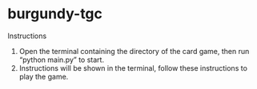 # burgundy-tgc
 Instructions
 1. Open the terminal containing the directory of the card game, then run “python main.py”
 to start.
 2. Instructions will be shown in the terminal, follow these instructions to play the game.